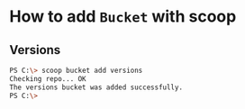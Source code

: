 # How to add `Bucket` with scoop

## Versions
```bash
PS C:\> scoop bucket add versions
Checking repo... OK
The versions bucket was added successfully.
PS C:\>
```
